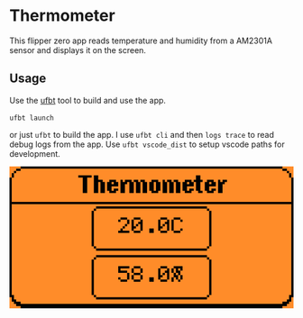 # Thermometer

This flipper zero app reads temperature and humidity from a AM2301A sensor and displays it on the screen.

## Usage

Use the [ufbt](https://github.com/flipperdevices/flipperzero-ufbt) tool to build and use the app.

```shell
ufbt launch
```

or just `ufbt` to build the app.
I use `ufbt cli` and then `logs trace` to read debug logs from the app.
Use `ufbt vscode_dist` to setup vscode paths for development.

![screenshot](https://github.com/voldyman/flipper-thermo/raw/de0448e33e58639f489f32131c5978923289fb50/screenshot.png)